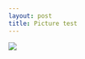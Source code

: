 ```yaml
---
layout: post
title: Picture test
---
```


![](https://farm1.staticflickr.com/695/20705881721_94715878db_b.jpg)
